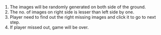 1. The images will be randomly generated on both side of the ground.
2. The no. of images on right side is lesser than left side by one.
3. Player need to find out the right missing images and click it to go to next step.
4. If player missed out, game will be over.